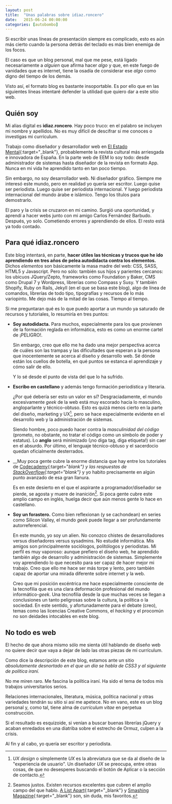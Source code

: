 ```yaml
---
layout: post
title:  "Unas palabras sobre idiaz.roncero"
date:   2015-06-24 00:00:00
categories: [autobombo]
---
```


Si escribir unas líneas de presentación siempre es complicado, esto es aún más cierto cuando la persona detrás del teclado es más bien enemiga de los focos.

El caso es que un blog personal, mal que me pese, está ligado necesariamente a *alguien* que afirma hacer *algo* y que, en este fuego de vanidades que es internet, tiene la osadía de considerar ese *algo* como digno del tiempo de los demás.

Visto así, el formato blog es bastante insoportable. Es por ello que en las siguientes líneas intentaré defender la utilidad que quiero dar a este sitio web.


## Quién soy

Mi alias digital es __idiaz.roncero__. Hay poco truco: en el palabro se incluyen mi nombre y apellidos. No es muy difícil de descifrar si me conoces o investigas mi currículum.

Trabajo como diseñador y desarrollador web en [El Estado Mental][eem]{:target="_blank"}, probablemente la revista cultural más arriesgada e innovadora de España. En la parte web de EEM lo soy todo: desde administrador de sistemas hasta diseñador de la revista en formato App. Nunca en mi vida he aprendido tanto en tan poco tiempo. 

Sin embargo, no soy desarrollador web. Ni diseñador gráfico. Siempre me interesó este mundo, pero en realidad yo quería ser escritor. Luego quise ser periodista. Luego quise ser periodista internacional. Y luego periodista internacional del mundo árabe e islámico. Tengo los títulos para demostrarlo.

El paro y la crisis se cruzaron en mi camino. Surgió una oportunidad, y aprendí a hacer webs junto con mi amigo Carlos Fernández Barbudo. Después, yo solo. Cometiendo errores y aprendiendo de ellos. El resto está ya todo contado.

## Para qué idiaz.roncero

Este blog intentará, en parte, __hacer útiles las técnicas y trucos que he ido aprendiendo en tres años de pelea autodidacta contra los elementos.__ Dichos *elementos* son básicamente la masa madre del web: CSS, SASS, HTML5 y Javascript. Pero no sólo: también sus hijos y parientes cercanos: los ubicuos JQuery/Zepto, frameworks como Foundation y Baker, CMS como Drupal 7 y Wordpress, librerías como Compass y Susy. Y también Shopify, Ruby on Rails, Jekyll (en el que se basa este blog), algo de línea de comandos, librerías de todo tipo, tipografías y recursos de lo más variopinto. Me dejo más de la mitad de las cosas. Tiempo al tiempo.

Si me preguntaran qué es lo que puedo aportar a un mundo ya saturado de recursos y tutoriales, lo resumiría en tres puntos:

* __Soy autodidacta.__ 
  Para muchos, especialmente para los que provienen de la formación reglada en informática, esto es como un enorme cartel de ¡PELIGRO!.

  Sin embargo, creo que ello me ha dado una mejor perspectiva acerca de cuáles son las trampas y las dificultades que esperan a la persona que inocentemente se acerca al diseño y desarrollo web. Sé dónde están los cuellos de botella, en qué puntos se estanca el aprendizaje y cómo salir de ello. 

  Y lo sé desde el punto de vista del que lo ha sufrido.

* __Escribo en castellano__ y además tengo formación periodística y literaria. 

  ¿Por qué debería ser esto un valor en sí? Desgraciadamente, el mundo excesivamente *geek* de la web está muy escorado hacia lo masculino, angloparlante y técnico-obtuso. Esto es quizá menos cierto en la parte del diseño, marketing y UX[^1], pero se hace especialmente evidente en el desarrollo web y la administración de sistemas.

  Siendo hombre, poco puedo hacer contra la *masculinidad del código* (prometo, no obstante, no tratar el código como un símbolo de poder y estatus). Lo __anglo__ será minimizado (¡no diga tag, diga etiqueta!) sin caer en el absurdo. Por último, el lenguaje técnico-obtuso y el sacerdocio quedan oficialmente desterrados.

* __Muy poca gente cubre la enorme distancia que hay entre los tutoriales de [Codecademy][codecademy]{:target="_blank"} y las respuestas de [StackOverflow][stack]{:target="_blank"}__ y yo habito precisamente en algún punto avanzado de esa gran llanura.

   Es en este desierto en el que el aspirante a programador/diseñador se pierde, se agosta y muere de inanición[^2]. Si poca gente cubre este amplio campo en inglés, huelga decir que aún menos gente lo hace en castellano.

* __Soy un forastero.__ Como bien reflexionan (y se cachondean) en series como Silicon Valley, el mundo *geek* puede llegar a ser profundamente autorreferencial.

  En este mundo, yo soy un alien. No conozco chistes de desarrolladores versus diseñadores versus sysadmins. No estudié informática. Mis amigos son principalmente sociólogos, polítólogos y periodistas. Mi perfil es muy vaporoso: aunque prefiero el diseño web, he aprendido también algo de desarrollo y administración de sistemas. Simplemente voy aprendiendo lo que necesito para ser capaz de hacer mejor mi trabajo. Creo que ello me hace ser más torpe y lento, pero también capaz de aportar una mirada diferente sobre internet y la web.

  Creo que mi posición excéntrica me hace especialmente consciente de la tecnofilia que es una clara deformación profesional del mundo informático-*geek*. Una tecnofilia desde la que muchas veces se llegan a conclusiones un tanto peligrosas sobre la cultura, la política o la sociedad. En este sentido, y afortunadamente para el debate (creo), temas como las licencias Creative Commons, el *hacking* y el procomún no son deidades intocables en este blog.

[^1]: *UX design* o símplemente *UX* es la abreviatura que se da al diseño de la "experiencia de usuario". Un diseñador *UX* se preocupa, entre otras cosas, de que no desesperes buscando el botón de Aplicar o la sección de contacto.
[^2]: Seamos justos. Existen recursos excelentes que cubren el amplio campo del que hablo. [A List Apart][list]{:target="_blank"} y [Smashing Magazine][smashing]{:target="_blank"} son, sin duda, mis favoritos.

## No todo es web

El hecho de que ahora mismo sólo me sienta útil hablando de diseño web no quiere decir que vaya a dejar de lado las otras piezas de mi currículum.

Como dice la descripción de este blog, estamos ante un sitio *absolutamente desnortado en el que un día se habla de CSS3 y al siguiente de política iraní.* 

No me miren raro. Me fascina la política iraní. Ha sido el tema de todos mis trabajos universitarios serios.

Relaciones internacionales, literatura, música, política nacional y otras variedades tendrán su sitio si así me apetece. No en vano, este es un blog personal y, como tal, tiene alma de *currículum vitae* en perpetua construcción.

Si el resultado es esquizoide, si venían a buscar buenas librerías jQuery y acaban enredados en una diatriba sobre el estrecho de Ormuz, culpen a la crisis.

Al fin y al cabo, yo quería ser escritor y periodista.


[codecademy]:   http://www.codecademy.com
[list]:  		http://www.alistapart.com
[stack]: 		http://www.stackoverflow.com
[smashing]: 	http://www.smashingmagazine.com
[eem]:   		http://www.elestadomental.com
[jekyll-help]: 	https://github.com/jekyll/jekyll-help

